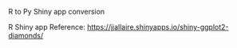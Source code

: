 R to Py Shiny app conversion 

R Shiny app Reference: https://jjallaire.shinyapps.io/shiny-ggplot2-diamonds/
